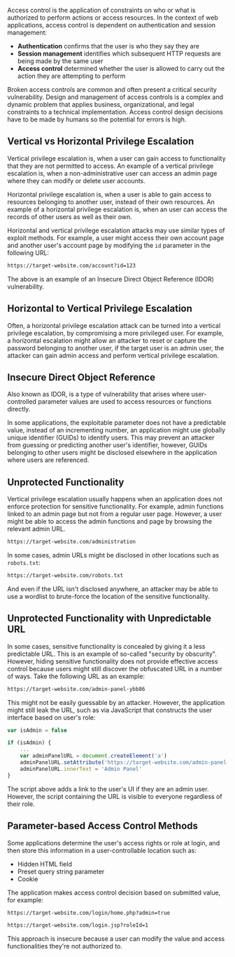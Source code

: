 Access control is the application of constraints on who or what is authorized to perform actions or access resources. In the context of web applications, access control is dependent on authentication and session management:
- **Authentication** confirms that the user is who they say they are
- **Session management** identifies which subsequent HTTP requests are being made by the same user
- **Access control** determined whether the user is allowed to carry out the action they are attempting to perform

 Broken access controls are common and often present a critical security vulnerability. Design and management of access controls is a complex and dynamic problem that applies business, organizational, and legal constraints to a technical implementation. Access control design decisions have to be made by humans so the potential for errors is high.
## Vertical vs Horizontal Privilege Escalation
Vertical privilege escalation is, when a user can gain access to functionality that they are not permitted to access. An example of a vertical privilege escalation is, when a non-administrative user can access an admin page where they can modify or delete user accounts.

Horizontal privilege escalation is, when a user is able to gain access to resources belonging to another user, instead of their own resources. An example of a horizontal privilege escalation is, when an user can access the records of other users as well as their own.

Horizontal and vertical privilege escalation attacks may use similar types of exploit methods. For example, a user might access their own account page and another user's account page by modifying the `id` parameter in the following URL:
```txt
https://target-website.com/account?id=123
```
The above is an example of an Insecure Direct Object Reference (IDOR) vulnerability.
## Horizontal to Vertical Privilege Escalation
Often, a horizontal privilege escalation attack can be turned into a vertical privilege escalation, by compromising a more privileged user. For example, a horizontal escalation might allow an attacker to reset or capture the password belonging to another user, if the target user is an admin user, the attacker can gain admin access and perform vertical privilege escalation.
## Insecure Direct Object Reference
Also known as IDOR, is a type of vulnerability that arises where user-controlled parameter values are used to access resources or functions directly.

In some applications, the exploitable parameter does not have a predictable value, instead of an incrementing number, an application might use globally unique identifier (GUIDs) to identify users. This may prevent an attacker from guessing or predicting another user's identifier, however, GUIDs belonging to other users might be disclosed elsewhere in the application where users are referenced.
## Unprotected Functionality
Vertical privilege escalation usually happens when an application does not enforce protection for sensitive functionality. For example, admin functions linked to an admin page but not from a regular user page. However, a user might be able to access the admin functions and page by browsing the relevant admin URL.
```txt
https://target-website.com/administration
```
In some cases, admin URLs might be disclosed in other locations such as `robots.txt`:
```txt
https://target-website.com/robots.txt
```
And even if the URL isn't disclosed anywhere, an attacker may be able to use a wordlist to brute-force the location of the sensitive functionality.
## Unprotected Functionality with Unpredictable URL
In some cases, sensitive functionality is concealed by giving it a less predictable URL. This is an example of so-called "security by obscurity". However, hiding sensitive functionality does not provide effective access control because users might still discover the obfuscated URL in a number of ways. Take the following URL as an example:
```txt
https://target-website.com/admin-panel-ybb86
```
This might not be easily guessable by an attacker. However, the application might still leak the URL, such as via JavaScript that constructs the user interface based on user's role:
```js
var isAdmin = false

if (isAdmin) {
	...
	var adminPanelURL = document.createElement('a')
	adminPanelURL.setAttribute('https://target-website.com/admin-panel-ybb86')
	adminPanelURL.innerText = 'Admin Panel'
}
```
The script above adds a link to the user's UI if they are an admin user. However, the script containing the URL is visible to everyone regardless of their role.
## Parameter-based Access Control Methods
Some applications determine the user's access rights or role at login, and then store this information in a user-controllable location such as:
- Hidden HTML field
- Preset query string parameter
- Cookie

The application makes access control decision based on submitted value, for example:
```txt
https://target-website.com/login/home.php?admin=true
```
```txt
https://target-website.com/login.jsp?roleId=1
```
This approach is insecure because a user can modify the value and access functionalities they're not authorized to.